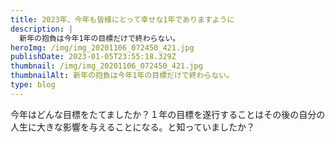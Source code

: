 ```yaml
---
title: 2023年、今年も皆様にとって幸せな1年でありますように
description: |
  新年の抱負は今年1年の目標だけで終わらない。
heroImg: /img/img_20201106_072450_421.jpg
publishDate: 2023-01-05T23:55:18.329Z
thumbnail: /img/img_20201106_072450_421.jpg
thumbnailAlt: 新年の抱負は今年1年の目標だけで終わらない。
type: blog
---
```

今年はどんな目標をたてましたか？１年の目標を遂行することはその後の自分の人生に大きな影響を与えることになる。と知っていましたか？
